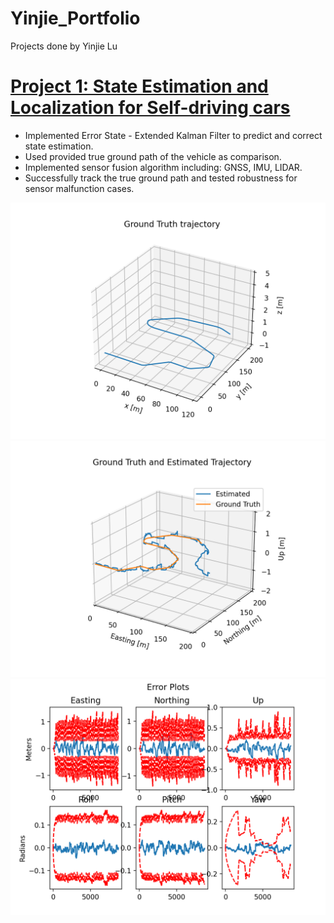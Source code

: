 # Yinjie_Portfolio
Projects done by Yinjie Lu

# [Project 1: State Estimation and Localization for Self-driving cars](https://github.com/Markklu/State-Estimation-AV)
* Implemented Error State - Extended Kalman Filter to predict and correct state estimation.
* Used provided true ground path of the vehicle as comparison.
* Implemented sensor fusion algorithm including: GNSS, IMU, LIDAR.
* Successfully track the true ground path and tested robustness for sensor malfunction cases.

![Figure of Ground Truth Trajectory](https://github.com/Markklu/Yinjie_Portfolio/blob/main/images/Ground%20Truth%20Trajectory.png)
![](https://github.com/Markklu/Yinjie_Portfolio/blob/main/images/ESEKF_Alg.png)
![](https://github.com/Markklu/Yinjie_Portfolio/blob/main/images/ESEKF_Error.png)
